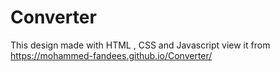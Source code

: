 # Converter
This design made with HTML , CSS and Javascript view it from https://mohammed-fandees.github.io/Converter/
